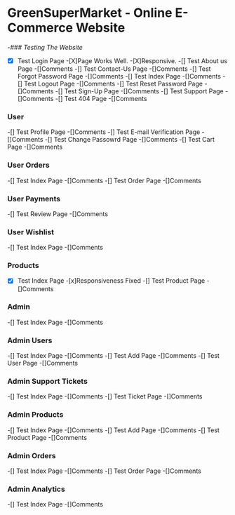 # GreenSuperMarket - Online E-Commerce Website

-### *Testing The Website*

-[X] Test Login Page
    -[X]Page Works Well.
    -[X]Responsive.
-[] Test About us Page
    -[]Comments
-[] Test Contact-Us Page
    -[]Comments
-[] Test Forgot Password Page
    -[]Comments
-[] Test Index Page
    -[]Comments
-[] Test Logout Page
    -[]Comments
-[] Test Reset Password Page
    -[]Comments
-[] Test Sign-Up Page
    -[]Comments
-[] Test Support Page
    -[]Comments
-[] Test 404 Page
    -[]Comments

### User
-[] Test Profile Page
    -[]Comments
-[] Test E-mail Verification Page
    -[]Comments
-[] Test Change Passowrd Page
    -[]Comments
-[] Test Cart Page
    -[]Comments

### User Orders
-[] Test Index Page
    -[]Comments
-[] Test Order Page
    -[]Comments

### User Payments
-[] Test Review Page
    -[]Comments

### User Wishlist
-[] Test Index Page
    -[]Comments

### Products
-[x] Test Index Page
    -[x]Responsiveness Fixed
-[] Test Product Page
    -[]Comments

### Admin
-[] Test Index Page
    -[]Comments

### Admin Users
-[] Test Index Page
    -[]Comments
-[] Test Add Page
    -[]Comments
-[] Test User Page
    -[]Comments

### Admin Support Tickets
-[] Test Index Page
    -[]Comments
-[] Test Ticket Page
    -[]Comments

### Admin Products
-[] Test Index Page
    -[]Comments
-[] Test Add Page
    -[]Comments
-[] Test Product Page
    -[]Comments

### Admin Orders
-[] Test Index Page
    -[]Comments
-[] Test Order Page
    -[]Comments

### Admin Analytics
-[] Test Index Page
    -[]Comments
